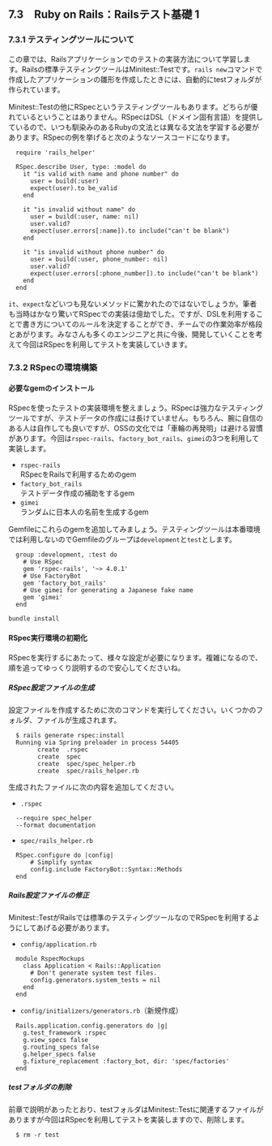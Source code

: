 ## 7.3　Ruby on Rails：Railsテスト基礎 1

### 7.3.1 テスティングツールについて

この章では、Railsアプリケーションでのテストの実装方法について学習します。Railsの標準テスティングツールはMinitest::Testです。`rails new`コマンドで作成したアプリケーションの雛形を作成したときには、自動的にtestフォルダが作られています。

Minitest::Testの他にRSpecというテスティングツールもあります。どちらが優れているということはありません。RSpecはDSL（ドメイン固有言語）を提供しているので、いつも馴染みのあるRubyの文法とは異なる文法を学習する必要があります。RSpecの例を挙げると次のようなソースコードになります。

```
  require 'rails_helper'

  RSpec.describe User, type: :model do
    it "is valid with name and phone number" do
      user = build(:user)
      expect(user).to be_valid
    end

    it "is invalid without name" do
      user = build(:user, name: nil)
      user.valid?
      expect(user.errors[:name]).to include("can't be blank")
    end

    it "is invalid without phone number" do
      user = build(:user, phone_number: nil)
      user.valid?
      expect(user.errors[:phone_number]).to include("can't be blank")
    end
  end
```

`it`、`expect`などいつも見ないメソッドに驚かれたのではないでしょうか。筆者も当時はかなり驚いてRSpecでの実装は億劫でした。ですが、DSLを利用することで書き方についてのルールを決定することができ、チームでの作業効率が格段とあがります。みなさんも多くのエンジニアと共に今後、開発していくことを考えて今回はRSpecを利用してテストを実装していきます。

### 7.3.2 RSpecの環境構築

#### 必要なgemのインストール

RSpecを使ったテストの実装環境を整えましょう。RSpecは強力なテスティングツールですが、テストデータの作成には長けていません。もちろん、腕に自信のある人は自作しても良いですが、OSSの文化では「車輪の再発明」は避ける習慣があります。今回は`rspec-rails`、`factory_bot_rails`、`gimei`の3つを利用して実装します。

- `rspec-rails`  
RSpecをRailsで利用するためのgem
- `factory_bot_rails`  
テストデータ作成の補助をするgem
- `gimei`  
ランダムに日本人の名前を生成するgem

Gemfileにこれらのgemを追加してみましょう。テスティングツールは本番環境では利用しないのでGemfileのグループは`development`と`test`とします。

```
  group :development, :test do
    # Use RSpec
    gem 'rspec-rails', '~> 4.0.1'
    # Use FactoryBot
    gem 'factory_bot_rails'
    # Use gimei for generating a Japanese fake name
    gem 'gimei'
  end
```

```bash
bundle install
```

#### RSpec実行環境の初期化

RSpecを実行するにあたって、様々な設定が必要になります。複雑になるので、順を追ってゆっくり説明するので安心してくださいね。

##### RSpec設定ファイルの生成

設定ファイルを作成するために次のコマンドを実行してください。いくつかのフォルダ、ファイルが生成されます。

```
  $ rails generate rspec:install
  Running via Spring preloader in process 54405
        create  .rspec
        create  spec
        create  spec/spec_helper.rb
        create  spec/rails_helper.rb
```

生成されたファイルに次の内容を追加してください。

- `.rspec`  

```
  --require spec_helper
  --format documentation
```

- `spec/rails_helper.rb`  

```
  RSpec.configure do |config|
      # Simplify syntax
      config.include FactoryBot::Syntax::Methods
  end
```

##### Rails設定ファイルの修正

Minitest::TestがRailsでは標準のテスティングツールなのでRSpecを利用するようにしてあげる必要があります。

- `config/application.rb`

```
  module RspecMockups
    class Application < Rails::Application
      # Don't generate system test files.
      config.generators.system_tests = nil
    end
  end
```

- `config/initializers/generators.rb`（新規作成）

```
  Rails.application.config.generators do |g|
    g.test_framework :rspec
    g.view_specs false
    g.routing_specs false
    g.helper_specs false
    g.fixture_replacement :factory_bot, dir: 'spec/factories'
  end
```

##### testフォルダの削除

前章で説明があったとおり、testフォルダはMinitest::Testに関連するファイルがありますが今回はRSpecを利用してテストを実装しますので、削除します。

```
  $ rm -r test
```